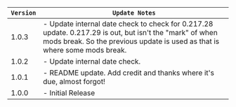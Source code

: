 | `Version` | `Update Notes`                                                                                                                                                                        |
|-----------|---------------------------------------------------------------------------------------------------------------------------------------------------------------------------------------|
| 1.0.3     | - Update internal date check to check for 0.217.28 update. 0.217.29 is out, but isn't the "mark" of when mods break. So the previous update is used as that is where some mods break. |
| 1.0.2     | - Update internal date check.                                                                                                                                                         |
| 1.0.1     | - README update. Add credit and thanks where it's due, almost forgot!                                                                                                                 |
| 1.0.0     | - Initial Release                                                                                                                                                                     |